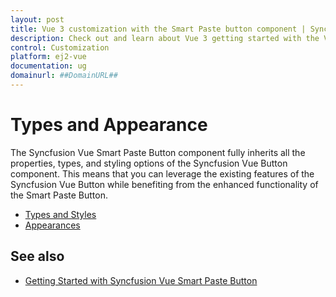 ```yaml
---
layout: post
title: Vue 3 customization with the Smart Paste button component | Syncfusion
description: Check out and learn about Vue 3 getting started with the Vue SmartPasteButton component of Syncfusion Essential JS 2 and more details.
control: Customization
platform: ej2-vue
documentation: ug
domainurl: ##DomainURL##
---
```


# Types and Appearance

The Syncfusion Vue Smart Paste Button component fully inherits all the properties, types, and styling options of the Syncfusion Vue Button component. This means that you can leverage the existing features of the Syncfusion Vue Button while benefiting from the enhanced functionality of the Smart Paste Button.

* [Types and Styles](https://ej2.syncfusion.com/vue/documentation/button/types-and-styles)
* [Appearances](https://ej2.syncfusion.com/vue/documentation/button/style-and-appearance)

## See also

* [Getting Started with Syncfusion Vue Smart Paste Button](./vue-3-getting-started)
